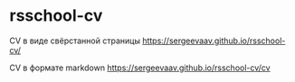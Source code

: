 # rsschool-cv
CV в виде свёрстанной страницы
https://sergeevaav.github.io/rsschool-cv/

CV в формате markdown
https://sergeevaav.github.io/rsschool-cv/cv